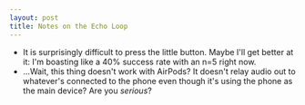 ```yaml
---
layout: post
title: Notes on the Echo Loop
---
```

- It is surprisingly difficult to press the little button. Maybe I'll get better at it: I'm boasting like a 40% success rate with an n=5 right now.
- ...Wait, this thing doesn't work with AirPods? It doesn't relay audio out to whatever's connected to the phone even though it's using the phone as the main device? Are you _serious_?
